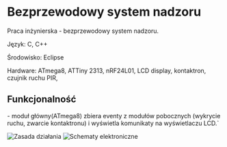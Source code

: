# Bezprzewodowy system nadzoru
Praca inżynierska - bezprzewodowy system nadzoru.

Język: C, C++

Środowisko: Eclipse

Hardware: ATmega8, ATTiny 2313, nRF24L01, LCD display, kontaktron, czujnik ruchu PIR,

<h2>Funkcjonalność</h2>
- moduł główny(ATmega8) zbiera eventy z modułów pobocznych (wykrycie ruchu, zwarcie kontaktronu) i wyświetla komunikaty na wyświetlaczu LCD.`

![Zasada działania](https://i.imgur.com/1129ytc.png)
![Schematy elektroniczne](https://i.imgur.com/9dKC0lz.png)
